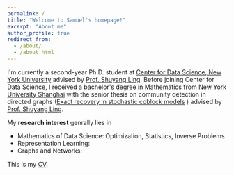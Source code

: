 ```yaml
---
permalink: /
title: "Welcome to Samuel's homepage!"
excerpt: "About me"
author_profile: true
redirect_from: 
  - /about/
  - /about.html
---
```



I'm currently a second-year Ph.D. student at [Center for Data Science, New York University](https://cds.nyu.edu/) advised by [Prof. Shuyang Ling](https://cims.nyu.edu/~sling/index.html). Before joining Center for Data Science, I received a bachelor's degree in Mathematics from [New York University Shanghai](https://shanghai.nyu.edu/) with the senior thesis on community detection in directed graphs ([Exact recovery in stochastic coblock models](https://samzhong0702.github.io/files/Thesis.pdf) ) advised by  [Prof. Shuyang Ling](https://cims.nyu.edu/~sling/index.html).



My **research interest** genrally lies in 

- Mathematics of Data Science: Optimization, Statistics, Inverse Problems
- Representation Learning: 
- Graphs and Networks: 



This is my [CV](https://samzhong0702.github.io/files/CV.pdf).


